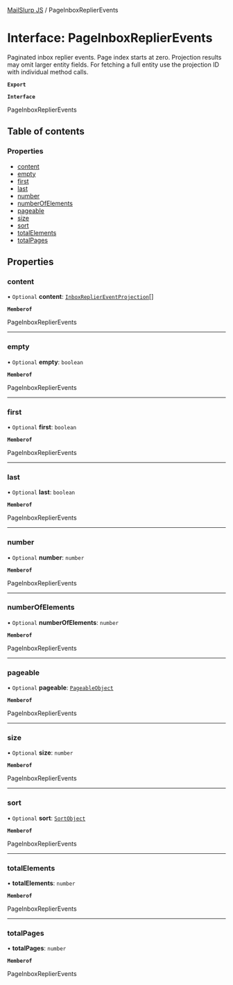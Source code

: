 [MailSlurp JS](../README.md) / PageInboxReplierEvents

# Interface: PageInboxReplierEvents

Paginated inbox replier events. Page index starts at zero. Projection results may omit larger entity fields. For fetching a full entity use the projection ID with individual method calls.

**`Export`**

**`Interface`**

PageInboxReplierEvents

## Table of contents

### Properties

- [content](PageInboxReplierEvents.md#content)
- [empty](PageInboxReplierEvents.md#empty)
- [first](PageInboxReplierEvents.md#first)
- [last](PageInboxReplierEvents.md#last)
- [number](PageInboxReplierEvents.md#number)
- [numberOfElements](PageInboxReplierEvents.md#numberofelements)
- [pageable](PageInboxReplierEvents.md#pageable)
- [size](PageInboxReplierEvents.md#size)
- [sort](PageInboxReplierEvents.md#sort)
- [totalElements](PageInboxReplierEvents.md#totalelements)
- [totalPages](PageInboxReplierEvents.md#totalpages)

## Properties

### content

• `Optional` **content**: [`InboxReplierEventProjection`](InboxReplierEventProjection.md)[]

**`Memberof`**

PageInboxReplierEvents

___

### empty

• `Optional` **empty**: `boolean`

**`Memberof`**

PageInboxReplierEvents

___

### first

• `Optional` **first**: `boolean`

**`Memberof`**

PageInboxReplierEvents

___

### last

• `Optional` **last**: `boolean`

**`Memberof`**

PageInboxReplierEvents

___

### number

• `Optional` **number**: `number`

**`Memberof`**

PageInboxReplierEvents

___

### numberOfElements

• `Optional` **numberOfElements**: `number`

**`Memberof`**

PageInboxReplierEvents

___

### pageable

• `Optional` **pageable**: [`PageableObject`](PageableObject.md)

**`Memberof`**

PageInboxReplierEvents

___

### size

• `Optional` **size**: `number`

**`Memberof`**

PageInboxReplierEvents

___

### sort

• `Optional` **sort**: [`SortObject`](SortObject.md)

**`Memberof`**

PageInboxReplierEvents

___

### totalElements

• **totalElements**: `number`

**`Memberof`**

PageInboxReplierEvents

___

### totalPages

• **totalPages**: `number`

**`Memberof`**

PageInboxReplierEvents
